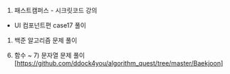1. 패스트캠퍼스 - 시크릿코드 강의
- UI 컴포넌트편 case17 풀이


1. 백준 알고리즘 문제 풀이
6) 함수 ~ 7) 문자열 문제 풀이
[https://github.com/ddock4you/algorithm_quest/tree/master/Baekjoon]